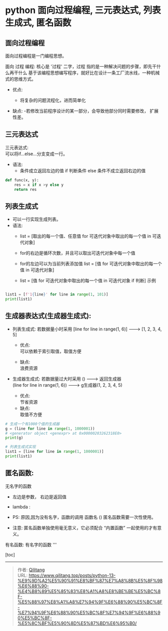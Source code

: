 # python 面向过程编程, 三元表达式, 列表生成式, 匿名函数


## 面向过程编程

面向过程编程是一门编程思想。

面向 过程 编程:
    核心是 '过程' 二字，过程 指的是一种解决问题的步骤，即先干什么再干什么
    基于该编程思想编写程序，就好比在设计一条工厂流水线，一种机械式的思维方式。

- 优点:  
    - 将复杂的问题流程化，进而简单化

- 缺点:
    -若修改当前程序设计的某一部分，会导致他部分同时需要修改， 扩展性差。


## 三元表达式

三元表达式:  
可以将if...else...分支变成一行。

- 语法:
    - 条件成立返回左边的值 if 判断条件 else 条件不成立返回右边的值

```python
def func(x, y):
    res = x if x >y else y
    return res
```


## 列表生成式


- 可以一行实现生成列表。
- 语法:
    - list = [取出的每一个值、任意值 for 可迭代对象中取出的每一个值 in 可迭代对象]
    - for的右边是循环次数，并且可以取出可迭代对象中每一个值
    - for的左边可以为当前列表添加值
list = [值 for 可迭代对象中取出的每一个值 in 可迭代对象]

    - list = [值 for 可迭代对象中取出的每一个值 in 可迭代对象 if 判断]
示例

```python

list1 = [f'1{line}' for line in range(1, 101)]
print(list1)

```

## 生成器表达式(生成器生成式):
- 列表生成式:  若数据量小时采用
 [line for line in range(1, 6)] ---> [1, 2, 3, 4, 5]
    - 优点:  
可以依赖于索引取值，取值方便

    - 缺点:  
    浪费资源

- 生成器生成式:  若数据量过大时采用
() ---> 返回生成器  
(line for line in range(1, 6)) ---> g生成器(1, 2, 3, 4, 5)  

    - 优点:  
节省资源
    - 缺点:  
取值不方便

```python
# 生成一个有1000个值的生成器
g = (line for line in range(1, 1000001))
# <generator object <genexpr> at 0x00000203262318E0>
print(g)
```

```python
# 列表生成式实现
list1 = [line for line in range(1, 1000001)]
print(list1)
```

## 匿名函数:
无名字的函数  
- 左边是参数， 右边是返回值
- lambda :

- PS: 原因,因为没有名字，函数的调用  函数名 ()
匿名函数需要一次性使用。
- 注意: 匿名函数单独使用毫无意义，它必须配合 “内置函数” 一起使用的才有意义。



有名函数:
    有名字的函数
'''

[toc]

---

> 作者: [Qilitang](https://github.com/qilitang)  
> URL: https://www.qilitang.top/posts/python-13-%E9%9D%A2%E5%90%91%E8%BF%87%E7%A8%8B%E5%8F%98%E6%88%90-%E4%B8%89%E5%85%83%E8%A1%A8%E8%BE%BE%E5%BC%8F-%E5%88%97%E8%A1%A8%E7%94%9F%E6%88%90%E5%BC%8F-%E7%94%9F%E6%88%90%E5%BC%8F%E7%94%9F%E6%88%90%E5%BC%8F-%E5%8C%BF%E5%90%8D%E5%87%BD%E6%95%B0/  


